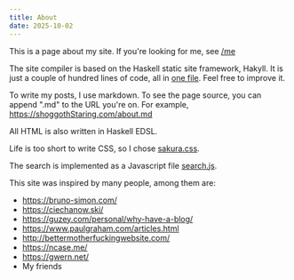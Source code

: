 ```yaml
---
title: About
date: 2025-10-02
---
```


This is a page about my site. If you're looking for me, see [/me](me)

The site compiler is based on the Haskell static site framework, Hakyll. It is just a couple of hundred lines of code, all in [one file](https://github.com/30be/shoggothStaring/blob/main/main.hs). Feel free to improve it.

To write my posts, I use markdown. To see the page source, you can append ".md" to the URL you're on. For example, <https://shoggothStaring.com/about.md>

All HTML is also written in Haskell EDSL.

Life is too short to write CSS, so I chose [sakura.css](https://oxal.org/projects/sakura/).

The search is implemented as a Javascript file [search.js](search.js).

This site was inspired by many people, among them are:

- <https://bruno-simon.com/>
- <https://ciechanow.ski/>
- <https://guzey.com/personal/why-have-a-blog/>
- <https://www.paulgraham.com/articles.html>
- <http://bettermotherfuckingwebsite.com/>
- <https://ncase.me/>
- <https://gwern.net/>
- My friends
